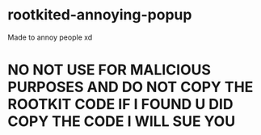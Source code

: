 # rootkited-annoying-popup
Made to annoy people xd

# NO NOT USE FOR MALICIOUS PURPOSES AND DO NOT COPY THE ROOTKIT CODE IF I FOUND U DID COPY THE CODE I WILL SUE YOU
